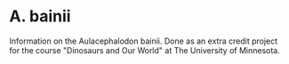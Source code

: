 # A. bainii

Information on the Aulacephalodon bainii. Done as an extra credit project for the course "Dinosaurs and Our World" at The University of Minnesota.